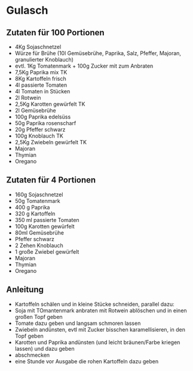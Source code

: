 # Gulasch
## Zutaten für 100 Portionen

* 4Kg Sojaschnetzel
* Würze für Brühe (10l Gemüsebrühe, Paprika, Salz, Pfeffer, Majoran, granulierter Knoblauch)
* evtl. 1Kg Tomatenmark + 100g Zucker mit zum Anbraten
* 7,5Kg Paprika mix TK
* 8Kg Kartoffeln frisch
* 4l passierte Tomaten
* 4l Tomaten in Stücken
* 2l Rotwein
* 2,5Kg Karotten gewürfelt TK
* 2l Gemüsebrühe
* 100g Paprika edelsüss
* 50g Paprika rosenscharf
* 20g Pfeffer schwarz
* 100g Knoblauch TK
* 2,5Kg Zwiebeln gewürfelt TK
* Majoran
* Thymian
* Oregano

## Zutaten für 4 Portionen

* 160g Sojaschnetzel
* 50g Tomatenmark
* 400 g Paprika
* 320 g Kartoffeln
* 350 ml passierte Tomaten
* 100g Karotten gewürfelt
* 80ml Gemüsebrühe
* Pfeffer schwarz
* 2 Zehen Knoblauch
* 1 große Zwiebel gewürfelt
* Majoran
* Thymian
* Oregano

## Anleitung
* Kartoffeln schälen und in kleine Stücke schneiden, parallel dazu:
* Soja mit TOmantenmark anbraten mit Rotwein ablöschen und in einen großen Topf geben
* Tomate dazu geben und langsam schmoren lassen
* Zwiebeln andünsten, evtl mit Zucker bisschen karamellisieren, in den Topf geben
* Karotten und Paprika andünsten (und leicht bräunen/Farbe kriegen lassen) und dazu geben
* abschmecken
* eine Stunde vor Ausgabe die rohen Kartoffeln dazu geben
